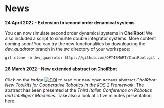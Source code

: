 # News

#### 24 April 2022 - Extension to second order dynamical systems

You can now simulate second order dynamical systems in **ChoiRbot**! 
We also included a script to simulate double integrator systems. More content coming soon! 
You can try the new functionalities by downloading the *dev_quadrotor* branch in the *src* directory of your workspace:

	git clone -b dev_quadrotor https://github.com/OPT4SMART/ChoiRbot.git .
	

#### 26 March 2022 - New extended abstract on **ChoiRbot**

Click on the badge [![DOI](https://zenodo.org/badge/DOI/10.5281/zenodo.6367979.svg)](https://doi.org/10.5281/zenodo.6367979) to read our new open access abstract *ChoiRbot: New Toolkits for Cooperative Robotics in the ROS 2 Framework*.
The abstract has been presented at the *Third Italian Conference on Robotics and Intelligent Machines*. 
Take also a look at a five minutes presentation [here](https://youtu.be/2wb3RD0431Q).